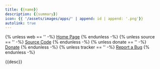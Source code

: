 ```yaml
---
title: {{name}}
description: {{summary}}
icon: {{ '/assets/images/apps/' | append: id | append: '.png'}}
autolink: true
---
```


<div class="button-bar" markdown="0">
{% unless web == '' -%}
<a class="btn" href="{{ web }}">Home Page</a>
{% endunless -%}
{% unless source == '' -%}
<a class="btn" href="{{ source }}">Source Code</a>
{% endunless -%}
{% unless donate == '' -%}
<a class="btn" href="{{ donate }}">Donate</a>
{% endunless -%}
{% unless tracker == '' -%}
<a class="btn" href="{{ tracker }}">Report a Bug</a>
{% endunless -%}
</div>

{{desc}}

